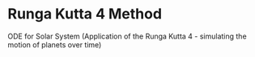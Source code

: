 # Runga Kutta 4 Method 
ODE for Solar System (Application of the Runga Kutta 4 - simulating the motion of planets over time)
